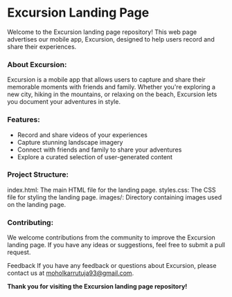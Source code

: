 # Excursion Landing Page
<p>Welcome to the Excursion landing page repository! This web page advertises our mobile app, Excursion, designed to help users record and share their experiences.</p>

### About Excursion: 
<p>Excursion is a mobile app that allows users to capture and share their memorable moments with friends and family. Whether you're exploring a new city, hiking in the mountains, or relaxing on the beach, Excursion lets you document your adventures in style.</p>

### Features: 
+ Record and share videos of your experiences
+ Capture stunning landscape imagery
+ Connect with friends and family to share your adventures
+ Explore a curated selection of user-generated content

### Project Structure: 

index.html: The main HTML file for the landing page.
styles.css: The CSS file for styling the landing page.
images/: Directory containing images used on the landing page.

### Contributing: 
We welcome contributions from the community to improve the Excursion landing page. If you have any ideas or suggestions, feel free to submit a pull request.

Feedback
If you have any feedback or questions about Excursion, please contact us at moholkarrutuja93@gmail.com.

<b>Thank you for visiting the Excursion landing page repository!</b>
